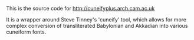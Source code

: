 This is the source code for http://cuneifyplus.arch.cam.ac.uk

It is a wrapper around Steve Tinney's 'cuneify' tool, which allows for more complex conversion of transliterated
Babylonian and Akkadian into various cuneiform fonts.


